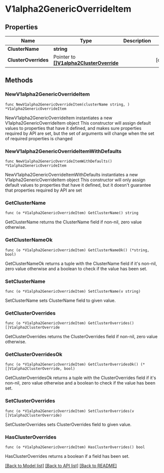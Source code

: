 # V1alpha2GenericOverrideItem

## Properties

Name | Type | Description | Notes
------------ | ------------- | ------------- | -------------
**ClusterName** | **string** |  | 
**ClusterOverrides** | Pointer to [**[]V1alpha2ClusterOverride**](V1alpha2ClusterOverride.md) |  | [optional] 

## Methods

### NewV1alpha2GenericOverrideItem

`func NewV1alpha2GenericOverrideItem(clusterName string, ) *V1alpha2GenericOverrideItem`

NewV1alpha2GenericOverrideItem instantiates a new V1alpha2GenericOverrideItem object
This constructor will assign default values to properties that have it defined,
and makes sure properties required by API are set, but the set of arguments
will change when the set of required properties is changed

### NewV1alpha2GenericOverrideItemWithDefaults

`func NewV1alpha2GenericOverrideItemWithDefaults() *V1alpha2GenericOverrideItem`

NewV1alpha2GenericOverrideItemWithDefaults instantiates a new V1alpha2GenericOverrideItem object
This constructor will only assign default values to properties that have it defined,
but it doesn't guarantee that properties required by API are set

### GetClusterName

`func (o *V1alpha2GenericOverrideItem) GetClusterName() string`

GetClusterName returns the ClusterName field if non-nil, zero value otherwise.

### GetClusterNameOk

`func (o *V1alpha2GenericOverrideItem) GetClusterNameOk() (*string, bool)`

GetClusterNameOk returns a tuple with the ClusterName field if it's non-nil, zero value otherwise
and a boolean to check if the value has been set.

### SetClusterName

`func (o *V1alpha2GenericOverrideItem) SetClusterName(v string)`

SetClusterName sets ClusterName field to given value.


### GetClusterOverrides

`func (o *V1alpha2GenericOverrideItem) GetClusterOverrides() []V1alpha2ClusterOverride`

GetClusterOverrides returns the ClusterOverrides field if non-nil, zero value otherwise.

### GetClusterOverridesOk

`func (o *V1alpha2GenericOverrideItem) GetClusterOverridesOk() (*[]V1alpha2ClusterOverride, bool)`

GetClusterOverridesOk returns a tuple with the ClusterOverrides field if it's non-nil, zero value otherwise
and a boolean to check if the value has been set.

### SetClusterOverrides

`func (o *V1alpha2GenericOverrideItem) SetClusterOverrides(v []V1alpha2ClusterOverride)`

SetClusterOverrides sets ClusterOverrides field to given value.

### HasClusterOverrides

`func (o *V1alpha2GenericOverrideItem) HasClusterOverrides() bool`

HasClusterOverrides returns a boolean if a field has been set.


[[Back to Model list]](../README.md#documentation-for-models) [[Back to API list]](../README.md#documentation-for-api-endpoints) [[Back to README]](../README.md)


